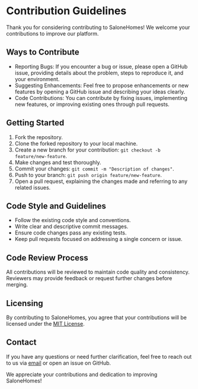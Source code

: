 # Contribution Guidelines

Thank you for considering contributing to SaloneHomes! We welcome your contributions to improve our platform.

## Ways to Contribute

- Reporting Bugs: If you encounter a bug or issue, please open a GitHub issue, providing details about the problem, steps to reproduce it, and your environment.
- Suggesting Enhancements: Feel free to propose enhancements or new features by opening a GitHub issue and describing your ideas clearly.
- Code Contributions: You can contribute by fixing issues, implementing new features, or improving existing ones through pull requests.

## Getting Started

1. Fork the repository.
2. Clone the forked repository to your local machine.
3. Create a new branch for your contribution: `git checkout -b feature/new-feature`.
4. Make changes and test thoroughly.
5. Commit your changes: `git commit -m "Description of changes"`.
6. Push to your branch: `git push origin feature/new-feature`.
7. Open a pull request, explaining the changes made and referring to any related issues.

## Code Style and Guidelines

- Follow the existing code style and conventions.
- Write clear and descriptive commit messages.
- Ensure code changes pass any existing tests.
- Keep pull requests focused on addressing a single concern or issue.

## Code Review Process

All contributions will be reviewed to maintain code quality and consistency. Reviewers may provide feedback or request further changes before merging.

## Licensing

By contributing to SaloneHomes, you agree that your contributions will be licensed under the [MIT License](LICENSE).

## Contact

If you have any questions or need further clarification, feel free to reach out to us via [email](mailto:contact@salonehomes.com) or open an issue on GitHub.

We appreciate your contributions and dedication to improving SaloneHomes!
